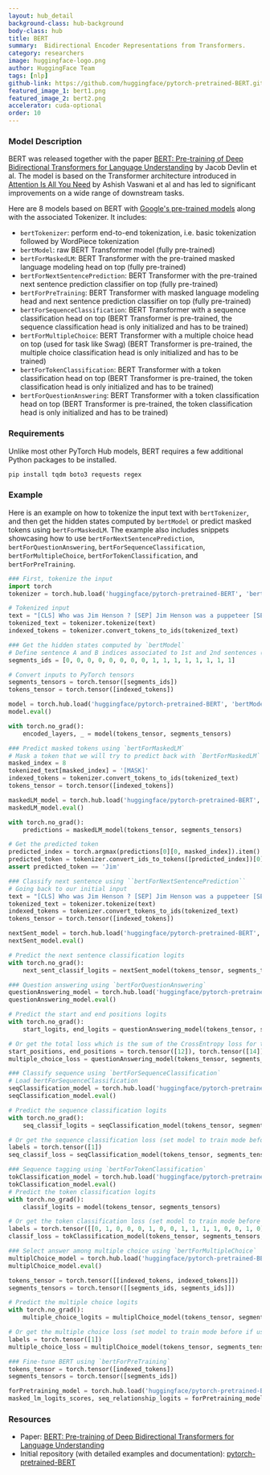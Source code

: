 ```yaml
---
layout: hub_detail
background-class: hub-background
body-class: hub
title: BERT
summary:  Bidirectional Encoder Representations from Transformers.
category: researchers
image: huggingface-logo.png
author: HuggingFace Team
tags: [nlp]
github-link: https://github.com/huggingface/pytorch-pretrained-BERT.git
featured_image_1: bert1.png
featured_image_2: bert2.png
accelerator: cuda-optional
order: 10
---
```


### Model Description

BERT was released together with the paper [BERT: Pre-training of Deep Bidirectional Transformers for Language Understanding](https://arxiv.org/abs/1810.04805) by Jacob Devlin et al. The model is based on the Transformer architecture introduced in [Attention Is All You Need](https://arxiv.org/abs/1706.03762) by Ashish Vaswani et al and has led to significant improvements on a wide range of downstream tasks.

Here are 8 models based on BERT with [Google's pre-trained models](https://github.com/google-research/bert) along with the associated Tokenizer.
It includes:
- `bertTokenizer`: perform end-to-end tokenization, i.e. basic tokenization followed by WordPiece tokenization
- `bertModel`: raw BERT Transformer model (fully pre-trained)
- `bertForMaskedLM`: BERT Transformer with the pre-trained masked language modeling head on top (fully pre-trained)
- `bertForNextSentencePrediction`: BERT Transformer with the pre-trained next sentence prediction classifier on top (fully pre-trained)
- `bertForPreTraining`: BERT Transformer with masked language modeling head and next sentence prediction classifier on top (fully pre-trained)
- `bertForSequenceClassification`: BERT Transformer with a sequence classification head on top (BERT Transformer is pre-trained, the sequence classification head is only initialized and has to be trained)
- `bertForMultipleChoice`: BERT Transformer with a multiple choice head on top (used for task like Swag) (BERT Transformer is pre-trained, the multiple choice classification head is only initialized and has to be trained)
- `bertForTokenClassification`: BERT Transformer with a token classification head on top (BERT Transformer is pre-trained, the token classification head is only initialized and has to be trained)
- `bertForQuestionAnswering`: BERT Transformer with a token classification head on top (BERT Transformer is pre-trained, the token classification head is only initialized and has to be trained)

### Requirements

Unlike most other PyTorch Hub models, BERT requires a few additional Python packages to be installed.

```bash
pip install tqdm boto3 requests regex
```

### Example

Here is an example on how to tokenize the input text with `bertTokenizer`, and then get the hidden states computed by `bertModel` or predict masked tokens using `bertForMaskedLM`. The example also includes snippets showcasing how to use `bertForNextSentencePrediction`, `bertForQuestionAnswering`, `bertForSequenceClassification`, `bertForMultipleChoice`, `bertForTokenClassification`, and `bertForPreTraining`.

```python
### First, tokenize the input
import torch
tokenizer = torch.hub.load('huggingface/pytorch-pretrained-BERT', 'bertTokenizer', 'bert-base-cased', do_basic_tokenize=False)

# Tokenized input
text = "[CLS] Who was Jim Henson ? [SEP] Jim Henson was a puppeteer [SEP]"
tokenized_text = tokenizer.tokenize(text)
indexed_tokens = tokenizer.convert_tokens_to_ids(tokenized_text)
```

```python
### Get the hidden states computed by `bertModel`
# Define sentence A and B indices associated to 1st and 2nd sentences (see paper)
segments_ids = [0, 0, 0, 0, 0, 0, 0, 0, 1, 1, 1, 1, 1, 1, 1, 1]

# Convert inputs to PyTorch tensors
segments_tensors = torch.tensor([segments_ids])
tokens_tensor = torch.tensor([indexed_tokens])

model = torch.hub.load('huggingface/pytorch-pretrained-BERT', 'bertModel', 'bert-base-cased')
model.eval()

with torch.no_grad():
    encoded_layers, _ = model(tokens_tensor, segments_tensors)
```

```python
### Predict masked tokens using `bertForMaskedLM`
# Mask a token that we will try to predict back with `BertForMaskedLM`
masked_index = 8
tokenized_text[masked_index] = '[MASK]'
indexed_tokens = tokenizer.convert_tokens_to_ids(tokenized_text)
tokens_tensor = torch.tensor([indexed_tokens])

maskedLM_model = torch.hub.load('huggingface/pytorch-pretrained-BERT', 'bertForMaskedLM', 'bert-base-cased')
maskedLM_model.eval()

with torch.no_grad():
    predictions = maskedLM_model(tokens_tensor, segments_tensors)

# Get the predicted token
predicted_index = torch.argmax(predictions[0][0, masked_index]).item()
predicted_token = tokenizer.convert_ids_to_tokens([predicted_index])[0]
assert predicted_token == 'Jim'
```

```python
### Classify next sentence using ``bertForNextSentencePrediction``
# Going back to our initial input
text = "[CLS] Who was Jim Henson ? [SEP] Jim Henson was a puppeteer [SEP]"
tokenized_text = tokenizer.tokenize(text)
indexed_tokens = tokenizer.convert_tokens_to_ids(tokenized_text)
tokens_tensor = torch.tensor([indexed_tokens])

nextSent_model = torch.hub.load('huggingface/pytorch-pretrained-BERT', 'bertForNextSentencePrediction', 'bert-base-cased')
nextSent_model.eval()

# Predict the next sentence classification logits
with torch.no_grad():
    next_sent_classif_logits = nextSent_model(tokens_tensor, segments_tensors)
```

```python
### Question answering using `bertForQuestionAnswering`
questionAnswering_model = torch.hub.load('huggingface/pytorch-pretrained-BERT', 'bertForQuestionAnswering', 'bert-base-cased')
questionAnswering_model.eval()

# Predict the start and end positions logits
with torch.no_grad():
    start_logits, end_logits = questionAnswering_model(tokens_tensor, segments_tensors)

# Or get the total loss which is the sum of the CrossEntropy loss for the start and end token positions (set model to train mode before if used for training)
start_positions, end_positions = torch.tensor([12]), torch.tensor([14])
multiple_choice_loss = questionAnswering_model(tokens_tensor, segments_tensors, start_positions=start_positions, end_positions=end_positions)
```

```python
### Classify sequence using `bertForSequenceClassification`
# Load bertForSequenceClassification
seqClassification_model = torch.hub.load('huggingface/pytorch-pretrained-BERT', 'bertForSequenceClassification', 'bert-base-cased', num_labels=2)
seqClassification_model.eval()

# Predict the sequence classification logits
with torch.no_grad():
    seq_classif_logits = seqClassification_model(tokens_tensor, segments_tensors)

# Or get the sequence classification loss (set model to train mode before if used for training)
labels = torch.tensor([1])
seq_classif_loss = seqClassification_model(tokens_tensor, segments_tensors, labels=labels)
```

```python
### Sequence tagging using `bertForTokenClassification`
tokClassification_model = torch.hub.load('huggingface/pytorch-pretrained-BERT', 'bertForTokenClassification', 'bert-base-cased', num_labels=2)
tokClassification_model.eval()
# Predict the token classification logits
with torch.no_grad():
    classif_logits = model(tokens_tensor, segments_tensors)

# Or get the token classification loss (set model to train mode before if used for training)
labels = torch.tensor([[0, 1, 0, 0, 0, 1, 0, 0, 1, 1, 1, 1, 0, 0, 1, 0]])
classif_loss = tokClassification_model(tokens_tensor, segments_tensors, labels=labels)
```

```python
### Select answer among multiple choice using `bertForMultipleChoice`
multiplChoice_model = torch.hub.load('huggingface/pytorch-pretrained-BERT', 'bertForMultipleChoice', 'bert-base-cased', num_choices=2)
multiplChoice_model.eval()

tokens_tensor = torch.tensor([[indexed_tokens, indexed_tokens]])
segments_tensors = torch.tensor([[segments_ids, segments_ids]])

# Predict the multiple choice logits
with torch.no_grad():
    multiple_choice_logits = multiplChoice_model(tokens_tensor, segments_tensors)

# Or get the multiple choice loss (set model to train mode before if used for training)
labels = torch.tensor([1])
multiple_choice_loss = multiplChoice_model(tokens_tensor, segments_tensors, labels=labels)
```

```python
### Fine-tune BERT using `bertForPreTraining`
tokens_tensor = torch.tensor([indexed_tokens])
segments_tensors = torch.tensor([segments_ids])

forPretraining_model = torch.hub.load('huggingface/pytorch-pretrained-BERT', 'bertForPreTraining', 'bert-base-cased')
masked_lm_logits_scores, seq_relationship_logits = forPretraining_model(tokens_tensor, segments_tensors)
```

### Resources

 - Paper: [BERT: Pre-training of Deep Bidirectional Transformers for Language Understanding](https://arxiv.org/abs/1810.04805)
 - Initial repository (with detailed examples and documentation): [pytorch-pretrained-BERT](https://github.com/huggingface/pytorch-pretrained-BERT)
